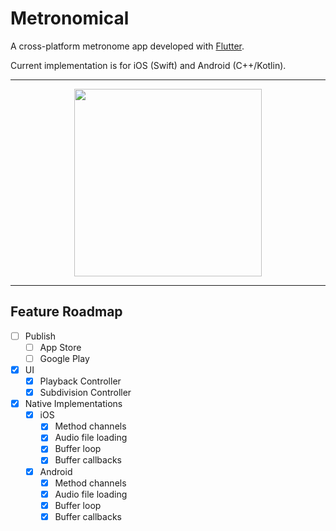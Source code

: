 # Metronomical

A cross-platform metronome app developed with [Flutter](https://flutter.dev/).

Current implementation is for iOS (Swift) and Android (C++/Kotlin).

---

<div align="center">
  <img src="https://github.com/LvnL/metronomic/assets/39525477/4019440c-07d1-406d-b508-2a16957e7d76" width="300"/>
</div>

---

## Feature Roadmap
- [ ] Publish
  - [ ] App Store
  - [ ] Google Play
- [x] UI
  - [x] Playback Controller
  - [x] Subdivision Controller
- [x] Native Implementations
  - [x] iOS
    - [x] Method channels
    - [x] Audio file loading
    - [x] Buffer loop
    - [x] Buffer callbacks
  - [x] Android
    - [x] Method channels
    - [x] Audio file loading
    - [x] Buffer loop
    - [x] Buffer callbacks
